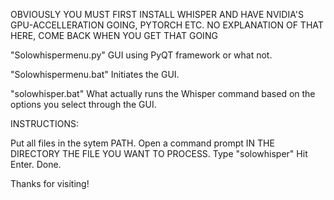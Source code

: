OBVIOUSLY YOU MUST FIRST INSTALL WHISPER AND HAVE NVIDIA'S GPU-ACCELLERATION GOING, PYTORCH ETC. NO EXPLANATION OF THAT HERE, COME BACK WHEN YOU GET THAT GOING

"Solowhispermenu.py"
GUI using PyQT framework or what not.

"Solowhispermenu.bat"
Initiates the GUI.

"solowhisper.bat"
What actually runs the Whisper command based on the options you select through the GUI.

INSTRUCTIONS:

Put all files in the sytem PATH.  Open a command prompt IN THE DIRECTORY THE FILE YOU WANT TO PROCESS.  Type "solowhisper"  Hit Enter.  Done.

Thanks for visiting!
